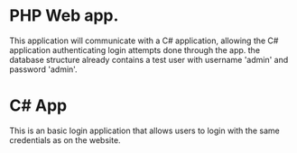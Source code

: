# PHP Web app.
This application will communicate with a C# application, allowing the C# application authenticating login attempts done through the app. 
the database structure already contains a test user with username 'admin' and password 'admin'.

# C# App
This is an basic login application that allows users to login with the same credentials as on the website.
